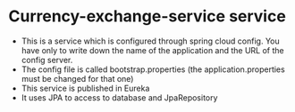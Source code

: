 # Currency-exchange-service service
- This is a service which is configured through spring cloud config. You have only to write down the name of the application and the URL of the config server.
- The config file is called bootstrap.properties (the application.properties must be changed for that one)
- This service is published in Eureka
- It uses JPA to access to database and JpaRepository
